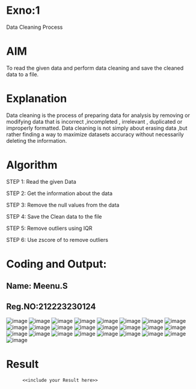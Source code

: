 # Exno:1
Data Cleaning Process

# AIM
To read the given data and perform data cleaning and save the cleaned data to a file.

# Explanation
Data cleaning is the process of preparing data for analysis by removing or modifying data that is incorrect ,incompleted , irrelevant , duplicated or improperly formatted. Data cleaning is not simply about erasing data ,but rather finding a way to maximize datasets accuracy without necessarily deleting the information.

# Algorithm
STEP 1: Read the given Data

STEP 2: Get the information about the data

STEP 3: Remove the null values from the data

STEP 4: Save the Clean data to the file

STEP 5: Remove outliers using IQR

STEP 6: Use zscore of to remove outliers

# Coding and Output:
## Name: Meenu.S
## Reg.NO:212223230124


![image](https://github.com/DHINESH-SEC/exno1/assets/139416219/679a55e2-421b-4142-a642-dd81056db9d1)
![image](https://github.com/DHINESH-SEC/exno1/assets/139416219/bb9d8ba3-04f8-44ec-8b89-1b54b94102c6)
![image](https://github.com/DHINESH-SEC/exno1/assets/139416219/1cecae74-c268-4853-ae79-8d5a39ec3abf)
![image](https://github.com/Meenu2823/exno1/assets/139416219/183793f3-b320-4e26-a68b-f89e3c6c2d3e)
![image](https://github.com/Meenu2823/exno1/assets/139416219/018fe2b7-13d6-49c9-86ee-64496de61490)
![image](https://github.com/Meenu2823/exno1/assets/139416219/88f04191-1b64-46bb-a1c7-6ae49eb5c951)
![image](https://github.com/Meenu2823/exno1/assets/139416219/0c770076-888c-42da-af70-8c862fcee7aa)
![image](https://github.com/Meenu2823/exno1/assets/139416219/8d652d8f-d72b-43bc-9153-00e13445b986)
![image](https://github.com/Meenu2823/exno1/assets/139416219/8925bab5-68f4-47de-8ee8-a7016641a4e2)
![image](https://github.com/Meenu2823/exno1/assets/139416219/75bd4563-7025-489b-aac8-5a4031c1cc03)
![image](https://github.com/Meenu2823/exno1/assets/139416219/788ee12b-868f-41c3-9a74-2c128e1b9365)
![image](https://github.com/Meenu2823/exno1/assets/139416219/4f531afc-f1bd-4652-b11d-b4501d093747)
![image](https://github.com/Meenu2823/exno1/assets/139416219/1577cdd8-733b-48e4-8b4a-f8fe6b77a8a7)
![image](https://github.com/Meenu2823/exno1/assets/139416219/f872aa64-d62c-4f31-b9c3-3ff1af6464d8)
![image](https://github.com/Meenu2823/exno1/assets/139416219/15ed5cb5-175c-48a0-92d1-6a516e63fa7a)
![image](https://github.com/Meenu2823/exno1/assets/139416219/01f29686-bdaa-45b7-897f-31497c7be579)
![image](https://github.com/Meenu2823/exno1/assets/139416219/a87fb070-c6cb-4424-abb8-30fecfeeaaa0)
![image](https://github.com/Meenu2823/exno1/assets/139416219/a0764bf3-bc72-4ba8-84a9-1320caa9eae7)
![image](https://github.com/Meenu2823/exno1/assets/139416219/60353dae-dad3-4bab-a90d-d84f77e569f7)
![image](https://github.com/Meenu2823/exno1/assets/139416219/f7367828-b9c0-4e32-a336-4314c93c3fc3)
![image](https://github.com/Meenu2823/exno1/assets/139416219/50cbdf72-9f8b-4d20-b106-47af3af1e105)
![image](https://github.com/Meenu2823/exno1/assets/139416219/7dcad485-6a8c-45ae-bfb9-d3c5cd8b6c51)
![image](https://github.com/Meenu2823/exno1/assets/139416219/3ac65ac9-5d1a-4dcd-bacd-5f2b996dbb85)
![image](https://github.com/Meenu2823/exno1/assets/139416219/dd136a7f-b21d-449f-8ebd-5ec65bf2a469)
![image](https://github.com/Meenu2823/exno1/assets/139416219/2d548df2-7ec3-4212-8c36-b7f9fa526a09)



# Result
          <<include your Result here>>
